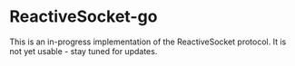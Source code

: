 # ReactiveSocket-go

This is an in-progress implementation of the ReactiveSocket protocol.
It is not yet usable - stay tuned for updates.